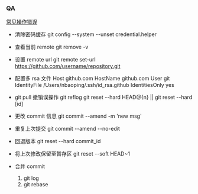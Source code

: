 ### QA

[常见操作错误](https://juejin.im/post/5d5d61e96fb9a06ace5254bd)

- 清除密码缓存
  git config --system --unset credential.helper

- 查看当前 remote
  git remove -v

- 设置 remote url
  git remote set-url https://github.com/username/repository.git

- 配置多 rsa 文件
  Host github.com
  HostName github.com
  User git
  IdentityFile /Users/nbaoping/.ssh/id_rsa.github
  IdentitiesOnly yes

- git pull 撤销误操作
  git reflog
  git reset --hard HEAD@{n} || git reset --hard [id]

- 更改 commit 信息
  git commit --amend -m 'new msg'

- 重复上次提交
  git commit --amend --no-edit

- 回退版本
  git reset --hard commit_id

- 将上次修改保留至暂存区
  git reset --soft HEAD~1

- 合并 commit
  1. git log
  2. git rebase
